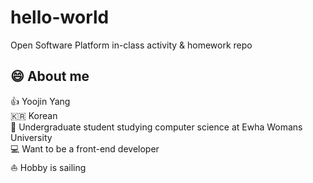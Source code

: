 # hello-world

Open Software Platform in-class activity & homework repo

## :smile: About me

:thumbsup: Yoojin Yang  
:kr: Korean  
:ledger: Undergraduate student studying computer science at Ewha Womans University  
:computer: Want to be a front-end developer  
:sailboat: Hobby is sailing
